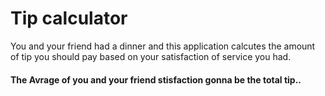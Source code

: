 # Tip calculator

You and your friend had a dinner and this application calcutes the amount of tip you should pay based on your satisfaction of service you had.

#### The Avrage of you and your friend stisfaction gonna be the total tip..
